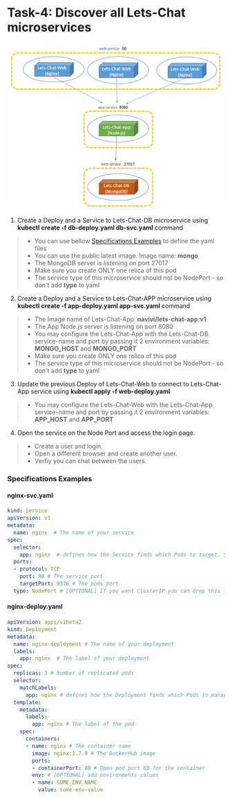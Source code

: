 # Task-4: Discover all Lets-Chat microservices
![Lets-Chat Architecture](task4-architecture.png)
1. Create a Deploy and a Service to Lets-Chat-DB microservice using **kubectl create -f db-deploy.yaml db-svc.yaml** command
  > * You can use bellow [Specifications Examples](#specifications-examples) to define the yaml files
  > * You can use the public latest image. Image name: **mongo**
  > * The MongoDB server is listening on port 27017
  > * Make sure you create ONLY one relica of this pod
  > * The service type of this microservice should not be NodePort - so don't add **type** to yaml
2. Create a Deploy and a Service to Lets-Chat-APP microservice using **kubectl create -f app-deploy.yaml app-svc.yaml** command
  > * The Image name of Lets-Chat-App: **navivi/lets-chat-app:v1**
  > * The App Node.js server is listening on port 8080
  > * You may configure the Lets-Chat-App with the Lets-Chat-DB service-name and port by passing it 2 environment variables: **MONGO_HOST** and **MONGO_PORT**
  > * Make sure you create ONLY one relica of this pod
  > * The service type of this microservice should not be NodePort - so don't add **type** to yaml
3. Update the previous Deploy of Lets-Chat-Web to connect to Lets-Chat-App service using **kubectl apply -f web-deploy.yaml**
  > * You may configure the Lets-Chat-Web with the Lets-Chat-App service-name and port by passing it 2 environment variables: **APP_HOST** and **APP_PORT**
4. Open the service on the Node Port and access the login page. 
  > * Create a user and login. 
  > * Open a different browser and create another user. 
  > * Verfiy you can chat between the users.
  
### Specifications Examples
#### nginx-svc.yaml
```yaml
kind: Service
apiVersion: v1
metadata:
  name: nginx  # The name of your service
spec:
  selector:
    app: nginx  # defines how the Service finds which Pods to target. Should match labels defined in the Pod template
  ports:
  - protocol: TCP
    port: 80 # The service port
    targetPort: 9376 # The pods port
  type: NodePort # [OPTIONAL] If you want ClusterIP you can drop this line 
```
#### nginx-deploy.yaml
```yaml
apiVersion: apps/v1beta2
kind: Deployment
metadata:
  name: nginx-deployment # The name of your deployment
  labels:
    app: nginx  # The label of your deployment
spec:
  replicas: 3 # Number of replicated pods
  selector:
    matchLabels:
      app: nginx # defines how the Deployment finds which Pods to manage. Should match labels defined in the Pod template
  template:
    metadata:
      labels:
        app: nginx # The label of the pod
    spec:
      containers:
      - name: nginx # The container name
        image: nginx:1.7.9 # The DockerHub image
        ports:
        - containerPort: 80 # Open pod port 80 for the container
        env: # [OPTIONAL] add environments values 
        - name: SOME_ENV_NAME
          value: some-env-value
```

